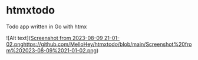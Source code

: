 # htmxtodo
Todo app written in Go with htmx 


![Alt text]([Screenshot from 2023-08-09 21-01-02.png](https://github.com/MelloHey/htmxtodo/blob/main/Screenshot%20from%202023-08-09%2021-01-02.png)https://github.com/MelloHey/htmxtodo/blob/main/Screenshot%20from%202023-08-09%2021-01-02.png)
